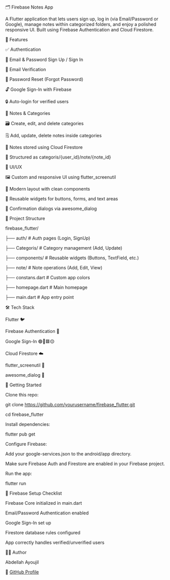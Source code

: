 🗂️ Firebase Notes App


A Flutter application that lets users sign up, log in (via Email/Password or Google), manage notes within categorized folders, and enjoy a polished responsive UI. Built using Firebase Authentication and Cloud Firestore.


🚀 Features

✅ Authentication

🔐 Email & Password Sign Up / Sign In

📧 Email Verification

🔁 Password Reset (Forgot Password)

🔓 Google Sign-In with Firebase

🔒 Auto-login for verified users



📝 Notes & Categories

🗃️ Create, edit, and delete categories

🗒️ Add, update, delete notes inside categories

🧠 Notes stored using Cloud Firestore

📁 Structured as categoris/{user_id}/note/{note_id}



🎨 UI/UX

🖼️ Custom and responsive UI using flutter_screenutil

📱 Modern layout with clean components

🧩 Reusable widgets for buttons, forms, and text areas

🧠 Confirmation dialogs via awesome_dialog



📂 Project Structure

firebase_flutter/

├── auth/               # Auth pages (Login, SignUp)

├── Categoris/          # Category management (Add, Update)

├── components/         # Reusable widgets (Buttons, TextField, etc.)

├── note/               # Note operations (Add, Edit, View)

├── constans.dart       # Custom app colors

├── homepage.dart       # Main homepage

├── main.dart           # App entry point



🛠️ Tech Stack

Flutter 🐦

Firebase Authentication 🔐

Google Sign-In 🟢🔵🟥🟡

Cloud Firestore ☁️

flutter_screenutil 📏

awesome_dialog 💬



🧪 Getting Started

Clone this repo:

git clone https://github.com/yourusername/firebase_flutter.git

cd firebase_flutter

Install dependencies:

flutter pub get

Configure Firebase:

Add your google-services.json to the android/app directory.

Make sure Firebase Auth and Firestore are enabled in your Firebase project.

Run the app:

flutter run



🔐 Firebase Setup Checklist

Firebase Core initialized in main.dart

Email/Password Authentication enabled

Google Sign-In set up

Firestore database rules configured

App correctly handles verified/unverified users



🧑‍💻 Author

Abdellah Ayoujil

🔗 [GitHub Profile](https://github.com/abdellahayoujil)
